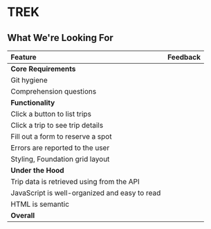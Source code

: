 # TREK
## What We're Looking For

Feature | Feedback
:------------- | :-------------
**Core Requirements** | 
Git hygiene | 
Comprehension questions | 
**Functionality** | 
Click a button to list trips | 
Click a trip to see trip details | 
Fill out a form to reserve a spot | 
Errors are reported to the user | 
Styling, Foundation grid layout | 
**Under the Hood** | 
Trip data is retrieved using from the API | 
JavaScript is well-organized and easy to read | 
HTML is semantic | 
**Overall** | 
